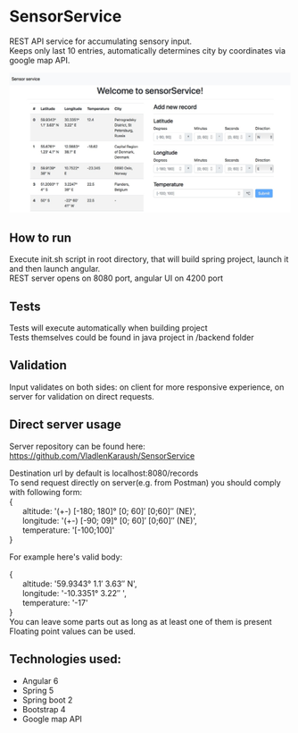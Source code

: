 # SensorService

REST API service for accumulating sensory input.  
Keeps only last 10 entries, automatically determines city by coordinates via google map API.  

![](img/screen.jpg)

## How to run

Execute init.sh script in root directory, that will build spring project, launch it and then launch angular.  
REST server opens on 8080 port, angular UI on 4200 port

## Tests

Tests will execute automatically when building project  
Tests themselves could be found in java project in /backend folder


## Validation

Input validates on both sides: on client for more responsive experience, on server for validation on direct requests.

## Direct server usage
Server repository can be found here:  
https://github.com/VladlenKaraush/SensorService

Destination url by default is localhost:8080/records  
To send request directly on server(e.g. from Postman) you should comply with following form:  
{  
  &nbsp;&nbsp;&nbsp;&nbsp;&nbsp;&nbsp;altitude: '(+-) [-180; 180]° [0; 60]′ [0;60]″ (NE)',  
  &nbsp;&nbsp;&nbsp;&nbsp;&nbsp;&nbsp;longitude: '(+-) [-90; 09]° [0; 60]′ [0;60]″ (NE)',  
  &nbsp;&nbsp;&nbsp;&nbsp;&nbsp;&nbsp;temperature: '[-100;100]'  
}  

For example here's valid body:  

{  
  &nbsp;&nbsp;&nbsp;&nbsp;&nbsp;&nbsp;altitude: '59.9343° 1.1′ 3.63″ N',  
  &nbsp;&nbsp;&nbsp;&nbsp;&nbsp;&nbsp;longitude: '-10.3351° 3.22″ ',  
  &nbsp;&nbsp;&nbsp;&nbsp;&nbsp;&nbsp;temperature: '-17'  
}  
You can leave some parts out as long as at least one of them is present  
Floating point values can be used.

## Technologies used:
* Angular 6
* Spring 5
* Spring boot 2
* Bootstrap 4
* Google map API


